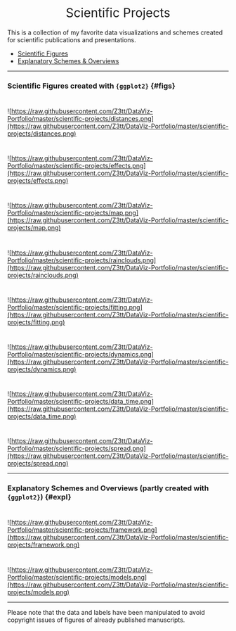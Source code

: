 <h1 style="font-weight:normal" align="center">
  &nbsp;Scientific Projects&nbsp;
</h1>

This is a collection of my favorite data visualizations and schemes created for scientific publications and presentations.

* [Scientific Figures](#figs)
* [Explanatory Schemes & Overviews](#expl)

***

### Scientific Figures created with `{ggplot2}` {#figs}

#

![https://raw.githubusercontent.com/Z3tt/DataViz-Portfolio/master/scientific-projects/distances.png](https://raw.githubusercontent.com/Z3tt/DataViz-Portfolio/master/scientific-projects/distances.png)

#

![https://raw.githubusercontent.com/Z3tt/DataViz-Portfolio/master/scientific-projects/effects.png](https://raw.githubusercontent.com/Z3tt/DataViz-Portfolio/master/scientific-projects/effects.png)

#

![https://raw.githubusercontent.com/Z3tt/DataViz-Portfolio/master/scientific-projects/map.png](https://raw.githubusercontent.com/Z3tt/DataViz-Portfolio/master/scientific-projects/map.png)

#

![https://raw.githubusercontent.com/Z3tt/DataViz-Portfolio/master/scientific-projects/rainclouds.png](https://raw.githubusercontent.com/Z3tt/DataViz-Portfolio/master/scientific-projects/rainclouds.png)

#

![https://raw.githubusercontent.com/Z3tt/DataViz-Portfolio/master/scientific-projects/fitting.png](https://raw.githubusercontent.com/Z3tt/DataViz-Portfolio/master/scientific-projects/fitting.png)

#

![https://raw.githubusercontent.com/Z3tt/DataViz-Portfolio/master/scientific-projects/dynamics.png](https://raw.githubusercontent.com/Z3tt/DataViz-Portfolio/master/scientific-projects/dynamics.png)

#

![https://raw.githubusercontent.com/Z3tt/DataViz-Portfolio/master/scientific-projects/data_time.png](https://raw.githubusercontent.com/Z3tt/DataViz-Portfolio/master/scientific-projects/data_time.png)

#

![https://raw.githubusercontent.com/Z3tt/DataViz-Portfolio/master/scientific-projects/spread.png](https://raw.githubusercontent.com/Z3tt/DataViz-Portfolio/master/scientific-projects/spread.png)

***

### Explanatory Schemes and Overviews (partly created with `{ggplot2}`) {#expl}

#

![https://raw.githubusercontent.com/Z3tt/DataViz-Portfolio/master/scientific-projects/framework.png](https://raw.githubusercontent.com/Z3tt/DataViz-Portfolio/master/scientific-projects/framework.png)

#

![https://raw.githubusercontent.com/Z3tt/DataViz-Portfolio/master/scientific-projects/models.png](https://raw.githubusercontent.com/Z3tt/DataViz-Portfolio/master/scientific-projects/models.png)

***

Please note that the data and labels have been manipulated to avoid copyright issues of figures of already published manuscripts.
